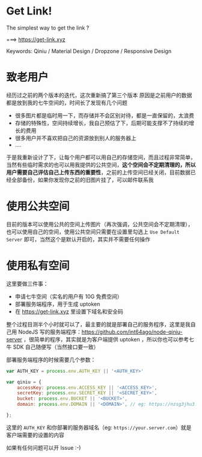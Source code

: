 Get Link!
====

The simplest way to get the link ?

===> https://get-link.xyz

Keywords: Qiniu / Material Design / Dropzone / Responsive Design





致老用户
===

经历过之前的两个版本的迭代，这次重新搞了第三个版本
原因是之前用户的数据都是放到我的七牛空间的，时间长了发现有几个问题
 - 很多图片都是临时用一下，而存储并不会区别对待，都是一直保留的，太浪费
 - 存储的特殊性，空间持续增长，我自己预估了下，后期可能支撑不了持续的增长的费用
 - 很多用户并不喜欢把自己的资源放到别人的服务器上
 - ....

于是我重新设计了下，让每个用户都可以用自己的存储空间，而且过程非常简单，当然有些临时需求的也可以用我提供的公共空间，**这个空间会不定期清理的，所以用户需要自己评估自己上传东西的重要性**，之前的上传空间已经关闭，目前数据已经全部备份，如果你发现你之前的旧图片挂了，可以邮件联系我

使用公共空间
===

目前的版本可以使用公共的空间上传图片（再次强调，公共空间会不定期清理），也可以使用自己的空间，使用公共空间只需要在设置里勾选上 `Use Default Server` 即可，当然这个是默认开启的，其实并不需要任何操作

使用私有空间
===

这里要做三件事：
 - 申请七牛空间（实名的用户有 10G 免费空间）
 - 部署服务端程序，用于生成 uptoken
 - 在 https://get-link.xyz  里设置下域名和安全码

整个过程目测半个小时就可以了，最主要的就是部署自己的服务程序，这里是我自己用 NodeJS 写的服务端程序：https://github.com/int64ago/node-qiniu-server ，很简单的程序，其实就是为客户端提供 uptoken ，所以你也可以参考七牛 SDK 自己随便写（当然接口要一致）

部署服务端程序的时候需要几个参数：
```JavaScript
var AUTH_KEY = process.env.AUTH_KEY || '<AUTH_KEY>'

var qiniu = {
    accessKey: process.env.ACCESS_KEY || '<ACCESS_KEY>',
    secretKey: process.env.SECRET_KEY || '<SECRET_KEY>',
    bucket: process.env.BUCKET || '<BUCKET>',
    domain: process.env.DOMAIN || '<DOMAIN>', // eg: https://nzsg3jhu3.qnssl.com，这个是七牛空间域名，注意区分

};
```

这里的 `AUTH_KEY` 和你部署的服务器域名（eg: `https://your.server.com`）就是客户端需要的设置的内容

如果有任何问题可以开 Issue :-)
